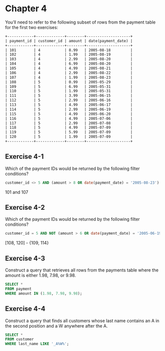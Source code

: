 # Chapter 4

You’ll need to refer to the following subset of rows from the payment
table for the first two exercises:

```txt
+------------+-------------+--------+--------------------+
| payment_id | customer_id | amount | date(payment_date) |
+------------+-------------+--------+--------------------+
| 101        | 4           | 8.99   | 2005-08-18         |
| 102        | 4           | 1.99   | 2005-08-19         |
| 103        | 4           | 2.99   | 2005-08-20         |
| 104        | 4           | 6.99   | 2005-08-20         |
| 105        | 4           | 4.99   | 2005-08-21         |
| 106        | 4           | 2.99   | 2005-08-22         |
| 107        | 4           | 1.99   | 2005-08-23         |
| 108        | 5           | 0.99   | 2005-05-29         |
| 109        | 5           | 6.99   | 2005-05-31         |
| 110        | 5           | 1.99   | 2005-05-31         |
| 111        | 5           | 3.99   | 2005-06-15         |
| 112        | 5           | 2.99   | 2005-06-16         |
| 113        | 5           | 4.99   | 2005-06-17         |
| 114        | 5           | 2.99   | 2005-06-19         |
| 115        | 5           | 4.99   | 2005-06-20         |
| 116        | 5           | 4.99   | 2005-07-06         |
| 117        | 5           | 2.99   | 2005-07-08         |
| 118        | 5           | 4.99   | 2005-07-09         |
| 119        | 5           | 5.99   | 2005-07-09         |
| 120        | 5           | 1.99   | 2005-07-09         |
+------------+-------------+--------+--------------------+
```

## Exercise 4-1

Which of the payment IDs would be returned by the following filter
conditions?

```sql
customer_id <> 5 AND (amount > 8 OR date(payment_date) = '2005-08-23')
```

101 and 107

## Exercise 4-2

Which of the payment IDs would be returned by the following filter
conditions?

```sql
customer_id = 5 AND NOT (amount > 6 OR date(payment_date) = '2005-06-19')
```

[108, 120] - {109, 114}

## Exercise 4-3

Construct a query that retrieves all rows from the payments table where
the amount is either 1.98, 7.98, or 9.98.

```sql
SELECT *
FROM payment
WHERE amount IN (1.98, 7.98, 9.98);
```

## Exercise 4-4

Construct a query that finds all customers whose last name contains an A
in the second position and a W anywhere after the A.

```sql
SELECT *
FROM customer
WHERE last_name LIKE '_A%W%';
```
